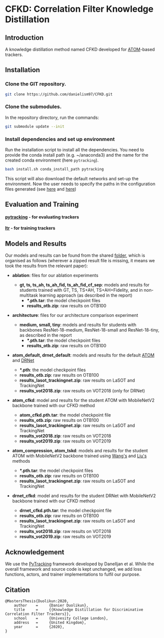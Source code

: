 # CFKD: Correlation Filter Knowledge Distillation

## Introduction
A knowledge distillation method named CFKD developed for [ATOM](https://openaccess.thecvf.com/content_CVPR_2019/html/Danelljan_ATOM_Accurate_Tracking_by_Overlap_Maximization_CVPR_2019_paper.html)-based trackers.


## Installation

### Clone the GIT repository.  
```bash
git clone https://github.com/danielism97/CFKD.git
```
   
### Clone the submodules.  
In the repository directory, run the commands:  
```bash
git submodule update --init  
```  
### Install dependencies and set up environment
Run the installation script to install all the dependencies. You need to provide the conda install path (e.g. ~/anaconda3) and the name for the created conda environment (here ```pytracking```).  
```bash
bash install.sh conda_install_path pytracking
```  
This script will also download the default networks and set-up the environment. Now the user needs to specify the paths in the configuration files generated (see [here](pytracking/README.md) and [here](ltr/README.md))


## Evaluation and Training

#### [pytracking](pytracking) - for evaluating trackers

#### [ltr](ltr) - for training trackers


## Models and Results
Our models and results can be found from the shared [folder](https://drive.google.com/drive/folders/19mDhiPbQlxCUtnB-qy536RMQ6mlnpqwm?usp=sharing), which is organised as follows (wherever a zipped result file is missing, it means we took the results from the relevant paper):

- **ablation**: files for our ablation experiments
  - **gt, ts, ts_ah, ts_ah_fid, ts_ah_fid_cf_sep**: models and results for students trained with GT, TS, TS+AH, TS+AH+Fidelity, and in non-multitask learning approach (as described in the report)
    - **\*.pth.tar**: the model checkpoint files
    - **results_otb.zip**: raw results on OTB100
- **architecture**: files for our architecture comparison experiment
  - **medium, small, tiny**: models and results for students with backbones ResNet-18-medium, ResNet-18-small and ResNet-18-tiny, as described in the report
    - **\*.pth.tar**: the model checkpoint files
    - **results_otb.zip**: raw results on OTB100

- **atom_default, drnet_default**: models and results for the default [ATOM](https://openaccess.thecvf.com/content_CVPR_2019/html/Danelljan_ATOM_Accurate_Tracking_by_Overlap_Maximization_CVPR_2019_paper.html) and [DRNet](https://openaccess.thecvf.com/content_ICCVW_2019/html/VOT/Kristan_The_Seventh_Visual_Object_Tracking_VOT2019_Challenge_Results_ICCVW_2019_paper.html)
  - **\*.pth**: the model checkpoint files
  - **results_otb.zip**: raw results on OTB100
  - **results_lasot_trackingnet.zip**: raw results on LaSOT and TrackingNet
  - **results_vot2018.zip**: raw results on VOT2018 (only for DRNet)

- **atom_cfkd**: model and results for the student ATOM with MobileNetV2 backbone trained with our CFKD method
  - **atom_cfkd.pth.tar**: the model checkpoint file
  - **results_otb.zip**: raw results on OTB100
  - **results_lasot_trackingnet.zip**: raw results on LaSOT and TrackingNet
  - **results_vot2018.zip**: raw results on VOT2018
  - **results_vot2019.zip**: raw results on VOT2019

- **atom_compression, atom_tskd**: models and results for the student ATOM with MobileNetV2 backbone trained using [Wang's](https://ieeexplore.ieee.org/abstract/document/9080535?casa_token=iOe3fxsyvN4AAAAA:BuEYvFcYvTIgBVWtqkKlokDs_D1WiGYnuMQaQXKo7aT2cV9kYyhaGNbTtJKIuBWwgL0Y5CgBpA) and [Liu's](https://arxiv.org/abs/1907.10586) methods
  - **\*.pth.tar**: the model checkpoint files
  - **results_otb.zip**: raw results on OTB100
  - **results_lasot_trackingnet.zip**: raw results on LaSOT and TrackingNet

- **drnet_cfkd**: model and results for the student DRNet with MobileNetV2 backbone trained with our CFKD method
  - **drnet_cfkd.pth.tar**: the model checkpoint file
  - **results_otb.zip**: raw results on OTB100
  - **results_lasot_trackingnet.zip**: raw results on LaSOT and TrackingNet
  - **results_vot2018.zip**: raw results on VOT2018
  - **results_vot2019.zip**: raw results on VOT2019



## Acknowledgement
We use the [PyTracking](https://github.com/visionml/pytracking) framework developed by Danelljan et al. While the overall framework and source code is kept unchanged, we add loss functions, actors, and trainer implementations to fulfil our purpose.

## Citation
```
@MastersThesis{Duolikun:2020,
    author    =     {Danier Duolikun},
    title     =     {{Knowledge Distillation for Discriminative Correlation Filter Trackers}},
    school    =     {Univesity College London},
    address   =     {United Kingdom},
    year      =     {2020},
}
```
